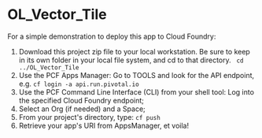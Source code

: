 # OL_Vector_Tile

For a simple demonstration to deploy this app to Cloud Foundry:
1. Download this project zip file to your local workstation.  Be sure to keep in its own folder in your local file system, and cd to that directory.
<code> cd ../OL_Vector_Tile</code>
2. Use the PCF Apps Manager: Go to TOOLS and look for the API endpoint, e.g.
<code>cf login -a api.run.pivotal.io</code>
3. Use the PCF Command Line Interface (CLI) from your shell tool: Log into the specified Cloud Foundry endpoint;
4. Select an Org (if needed) and a Space;
5. From your project's directory, type: <code>cf push</code>
6. Retrieve your app's URI from AppsManager, et voila!
